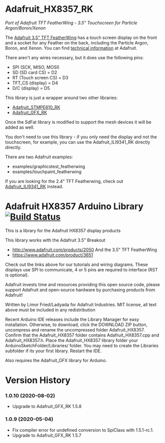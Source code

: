 # Adafruit_HX8357_RK

*Port of Adafruit TFT FeatherWing - 3.5" Touchscreen for Particle Argon/Boron/Xenon*

The [Adafruit 3.5" TFT FeatherWing](https://www.adafruit.com/product/3651) has a touch screen display on the front and a socket for any Feather on the back, including the Particle Argon, Boron, and Xenon. You can find [technical information](https://learn.adafruit.com/adafruit-3-5-tft-featherwing) at Adafruit.

There aren't any wires necessary, but it does use the following pins:

- SPI (SCK, MISO, MOSI)
- SD (SD card CS) = D2
- RT (Touch screen CS) = D3
- TFT_CS (display) = D4
- D/C (display) = D5

This library is just a wrapper around two other libraries:

- [Adafruit\_STMPE610\_RK](https://github.com/rickkas7/Adafruit_STMPE610_RK)
- [Adafruit\_GFX\_RK](https://github.com/rickkas7/Adafruit_GFX_RK)

Once the SdFat library is modified to support the mesh devices it will be added as well. 

You don't need to use this library - if you only need the display and not the touchscreen, for example, you can use the Adafruit\_ILI9341\_RK directly directly.

There are two Adafruit examples:

- examples/graphicstest\_featherwing
- examples/touchpaint\_featherwing

If you are looking for the 2.4" TFT Featherwing, check out [Adafruit\_ILI9341\_RK](https://github.com/rickkas7/Adafruit_ILI9341_RK) instead.



# Adafruit HX8357 Arduino Library [![Build Status](https://travis-ci.org/adafruit/Adafruit_HX8357_Library.svg?branch=master)](https://travis-ci.org/adafruit/Adafruit_HX8357_Library)



This is a library for the Adafruit HX8357 display products

This library works with the Adafruit 3.5" Breakout
   * http://www.adafruit.com/products/2050
And the 3.5" TFT FeatherWing
   * https://www.adafruit.com/product/3651

Check out the links above for our tutorials and wiring diagrams.
These displays use SPI to communicate, 4 or 5 pins are required
to interface (RST is optional).

Adafruit invests time and resources providing this open source code,
please support Adafruit and open-source hardware by purchasing
products from Adafruit!

Written by Limor Fried/Ladyada for Adafruit Industries.
MIT license, all text above must be included in any redistribution

Recent Arduino IDE releases include the Library Manager for easy installation. Otherwise, to download, click the DOWNLOAD ZIP button, uncompress and rename the uncompressed folder Adafruit_HX8357. Confirm that the Adafruit_HX8357 folder contains Adafruit_HX8357.cpp and Adafruit_HX8357.h. Place the Adafruit_HX8357 library folder your ArduinoSketchFolder/Libraries/ folder. You may need to create the Libraries subfolder if its your first library. Restart the IDE.

Also requires the Adafruit_GFX library for Arduino.

# Version History

### 1.0.10 (2020-08-02)

- Upgrade to Adafruit_GFX_RK 1.5.8


### 1.0.9 (2020-05-04)

- Fix compiler error for undefined conversion to SpiClass with 1.5.1-rc.1.
- Upgrade to Adafruit_GFX_RK 1.5.7
